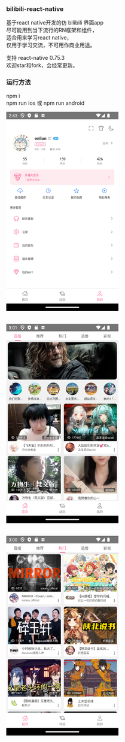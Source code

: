 ### bilibili-react-native
基于react native开发的仿 bilibili 界面app<br>
尽可能用到当下流行的RN框架和组件，<br>
适合用来学习react native，<br>
仅用于学习交流，不可用作商业用途。<br>


支持 react-native 0.75.3<br>
欢迎star和fork，会经常更新。<br>

### 运行方法

npm i <br>
npm run ios 或 npm run android <br>

<img src="assets/img/Screenshot_1727577829.png" width="300"><br><br>

<img src="assets/img/Screenshot_1727535691.png" width="300"><br><br>

<img src="assets/img/Screenshot_1727535659.png" width="300"><br>

